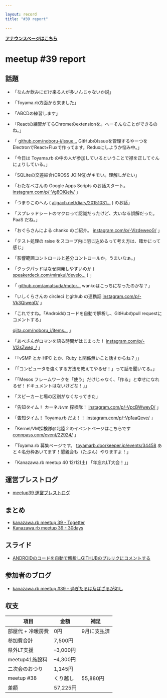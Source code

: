 ```yaml
---

layout: record
title: "#39 report"

---
```


<p> <a href="./"><strong>アナウンスページはこちら</strong></a></p>

meetup #39 report
==================

話題
----

-   「なんか飲みにだけ来る人が多いんじゃないか説」
-   「Toyama.rb方面から来ました」
-   「ABCDの練習します」
-   「Reactの練習がてらChromeのextensionを。へーそんなことができるのね。」
-   「
    [github.com/noboru-i/issue…](https://github.com/noboru-i/issue-hub)
    GitHubのIssueを管理するやーつをElectronでReact+Fluxで作ってます。Reduxにしようか悩み中。」
-   「今日は Toyama.rb
    の中の人が参加しているということで襟を正してぐんにょりしている。」
-   「SQLiteの交差結合(CROSS JOIN句)がキモい。理解しがたい」
-   「わたなべさんの Google Apps Scripts のお話スタート。
    [instagram.com/p/-Vg8OIQelv/](https://www.instagram.com/p/-Vg8OIQelv/)
    」
-   「つまりこのへん (
    [aligach.net/diary/20151031…](http://aligach.net/diary/20151031.html#p01)
    ) のお話」
-   「スプレッドシートのマクロって認識だったけど、大いなる誤解だった。PaaS
    だね。」
-   「おぐらさんによる chanko のご紹介。
    [instagram.com/p/-VizdeweoG/](https://www.instagram.com/p/-VizdeweoG/)
    」
-   「テスト処理の raise
    をスコープ内に閉じ込めるって考え方は、確かにって感じ」
-   「影響範囲コントロールと差分コントロールか。うまいなぁ。」
-   「クックパッドはなぜ開発しやすいのか (
    [speakerdeck.com/mirakui/develo…](https://speakerdeck.com/mirakui/developer-productivity-in-cookpad)
    ) 」
-   「
    [github.com/amatsuda/motor…](https://github.com/amatsuda/motorhead)
    wankoはこっちになったのかな？」
-   「いしくらさんの circleci とgithub の連携話
    [instagram.com/p/-Vk3QiweqD/](https://www.instagram.com/p/-Vk3QiweqD/)
    」
-   「これですね。「Androidのコードを自動で解析し、GitHubのpull
    requestにコメントする」

    [qiita.com/noboru\_i/items…](http://qiita.com/noboru_i/items/2f30296db1c8a6dfbd9b)
    」
-   「あべさんがロマンを語る時間がはじまった！
    [instagram.com/p/-Vl2sZweq\_/](https://www.instagram.com/p/-Vl2sZweq_/)
    」
-   「「vSMP とか HPC とか、Ruby と関係無いこと話すからね？」」
-   「「コンピュータを強くする方法を教えてやるぜ！」って話を聞いてる。」
-   「「Mesos
    フレームワークを「使う」だけじゃなく、「作る」と幸せになれるぜ！ドキュメントはないけどな！」」
-   「スピーカーと場の区別がなくなってきた」
-   「告知タイム！ カーネルvm 探検隊！
    [instagram.com/p/-VpcBWwevD/](https://www.instagram.com/p/-VpcBWwevD/)
    」
-   「告知タイム！ Toyama.rb だよ！！
    [instagram.com/p/-Vp1aaQeve/](https://www.instagram.com/p/-Vp1aaQeve/)
    」
-   「Kernel/VM探検隊@北陸２のイベントページはこちらです
    [connpass.com/event/22924/](http://connpass.com/event/22924/) 」
-   「Toyama.rb 募集ページです。
    [toyamarb.doorkeeper.jp/events/34458](https://toyamarb.doorkeeper.jp/events/34458)
    あと４名分枠あいてます！懇親会も（たぶん）やりますよ！」
-   「Kanazawa.rb meetup 40 12/12(土) 「年忘れLT大会！」」

運営ブレストログ
----------------

-   [meetup39
    運営ブレストログ](https://github.com/kanazawarb/meetup/wiki/meetup-39-%E9%81%8B%E7%94%A8%E3%83%96%E3%83%AC%E3%82%B9%E3%83%88%E3%83%AD%E3%82%B0)

まとめ
------

-   [kanazawa.rb meetup 39 - Togetter](http://togetter.com/li/903255)
-   [Kanazawa.rb meetup 39 - 30days](http://30d.jp/kzrb/29)

スライド
--------

-   [ANDROIDのコードを自動で解析しGITHUBのプルリクにコメントする](http://noboru-i.github.io/slide/201511-android/index.html#/)

参加者のブログ
--------------

-   [kanazawa.rb meetup #39 –
    過ぎたるは及ばざるが如し](http://cotton-desu.hatenablog.com/entry/2015/11/23/185412)

収支
----

 | 項目 | 金額 | 補足
 | ---------------------- | ---------- | -------------
 | 部屋代 + 冷暖房費 | 0円 | 9月に支払済
 | 参加費合計 | 7,500円 | 
 | 県外LT支援 | –3,000円 | 
 | meetup41施設料 | –4,300円 | 
 | 二次会のおつり | 1,145円 | 
 | meetup #38 | くり越し | 55,880円 | 
 | 差額 | 57,225円 | 


